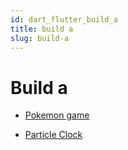 ```yaml
---
id: dart_flutter_build_a
title: build a
slug: build-a
---
```


# Build a

- [Pokemon game](https://www.youtube.com/watch?v=d6vVRXqXKEI&list=WL&index=8&ab_channel=MitchKoko)

- [Particle Clock](https://ultimatemachine.se/articles/how-i-created-a-particle-clock-and-won-the-flutterclock-challenge/)
